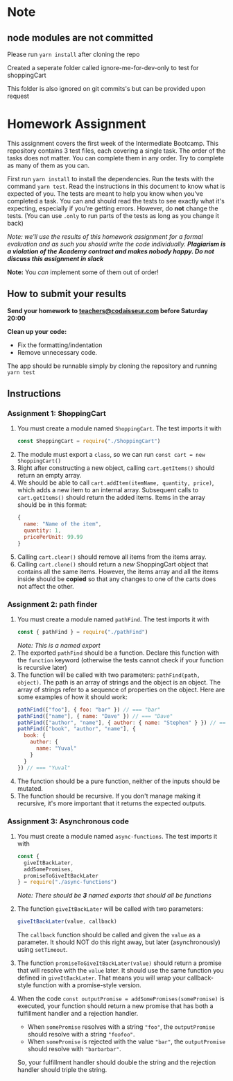 # Note

## node modules are not committed

Please run `yarn install` after cloning the repo

Created a seperate folder called ignore-me-for-dev-only to test for shoppingCart

This folder is also ignored on git commits's but can be provided upon request

# Homework Assignment

This assignment covers the first week of the Intermediate Bootcamp. This repository contains 3 test files, each covering a single task. The order of the tasks does not matter. You can complete them in any order. Try to complete as many of them as you can.

First run `yarn install` to install the dependencies.
Run the tests with the command `yarn test`. Read the instructions in this document to know what is expected of you. The tests are meant to help you know when you've completed a task. You can and should read the tests to see exactly what it's expecting, especially if you're getting errors. However, do **not** change the tests. (You can use `.only` to run parts of the tests as long as you change it back)

_Note: we'll use the results of this homework assignment for a formal evaluation and as such you should write the code individually. **Plagiarism is a violation of the Academy contract and makes nobody happy. Do not discuss this assignment in slack**_

**Note:** You _can_ implement some of them out of order!

## How to submit your results

**Send your homework to teachers@codaisseur.com before Saturday 20:00**

**Clean up your code:**

- Fix the formatting/indentation
- Remove unnecessary code.

The app should be runnable simply by cloning the repository and running `yarn test`

## Instructions

### Assignment 1: ShoppingCart

1.  You must create a module named `ShoppingCart`. The test imports it with
    ```js
    const ShoppingCart = require("./ShoppingCart")
    ```
1.  The module must export a `class`, so we can run `const cart = new ShoppingCart()`
1.  Right after constructing a new object, calling `cart.getItems()` should return an empty array.
1.  We should be able to call `cart.addItem(itemName, quantity, price)`, which adds a new item to an internal array. Subsequent calls to `cart.getItems()` should return the added items. Items in the array should be in this format:
    ```js
    {
      name: "Name of the item",
      quantity: 1,
      pricePerUnit: 99.99
    }
    ```
1.  Calling `cart.clear()` should remove all items from the items array.
1.  Calling `cart.clone()` should return a _new_ ShoppingCart object that contains all the same items. However, the items array and all the items inside should be **copied** so that any changes to one of the carts does not affect the other.

### Assignment 2: path finder

1.  You must create a module named `pathFind`. The test imports it with
    ```js
    const { pathFind } = require("./pathFind")
    ```
    _Note: This is a named export_
1.  The exported `pathFind` should be a function. Declare this function with the `function` keyword (otherwise the tests cannot check if your function is recursive later)
1.  The function will be called with two parameters: `pathFind(path, object)`. The path is an array of strings and the object is an object. The array of strings refer to a sequence of properties on the object. Here are some examples of how it should work:
    ```js
    pathFind(["foo"], { foo: "bar" }) // === "bar"
    pathFind(["name"], { name: "Dave" }) // === "Dave"
    pathFind(["author", "name"], { author: { name: "Stephen" } }) // === "Stephen"
    pathFind(["book", "author", "name"], {
      book: {
        author: {
          name: "Yuval"
        }
      }
    }) // === "Yuval"
    ```
1.  The function should be a pure function, neither of the inputs should be mutated.
1.  The function should be recursive. If you don't manage making it recursive, it's more important that it returns the expected outputs.

### Assignment 3: Asynchronous code

1. You must create a module named `async-functions`. The test imports it with
    ```js
    const {
      giveItBackLater,
      addSomePromises,
      promiseToGiveItBackLater
    } = require("./async-functions")
    ```
    _Note: There should be **3** named exports that should all be functions_
1. The function `giveItBackLater` will be called with two parameters:
   ```js
   giveItBackLater(value, callback)
   ```
   The `callback` function should be called and given the `value` as a parameter. It should NOT do this right away, but later (asynchronously) using `setTimeout`.
1. The function `promiseToGiveItBackLater(value)` should return a promise that will resolve with the `value` later. It should use the same function you defined in `giveItBackLater`. That means you will wrap your callback-style function with a promise-style version.
1. When the code `const outputPromise = addSomePromises(somePromise)` is executed, your function should return a new promise that has both a fulfillment handler and a rejection handler.

     - When `somePromise` resolves with a string `"foo"`, the `outputPromise` should resolve with a string `"foofoo"`.
     - When `somePromise` is rejected with the value `"bar"`, the `outputPromise`  should resolve with `"barbarbar"`.

   So, your fulfillment handler should double the string and the rejection handler should triple the string.
